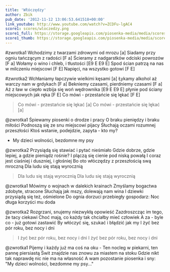 ```yaml
---
title: 'Włóczędzy'
author: Zbik
pub_date: '2012-11-12 13:06:53.641518+00:00'
link_youtube: http://www.youtube.com/watch?v=ZCDFu-lgAC4
score1: scores/wloczedzy.png
score1_full: https://storage.googleapis.com/piosenka-media/media/scores/wloczedzy.png
score1_thumb: https://storage.googleapis.com/piosenka-media/media/scores/wloczedzy.png.180x0_q85_upscale.jpg
---
```


#zwrotka1
Wchodzimy z twarzami zdrowymi od mrozu [a]
Siadamy przy ogniu tańczącym z radości [F a]
Ścieramy z nadgarstków odciski powrozów [F a]
Wołamy o wino i chleb, i tłustości [E9 E E9 E]
Spod ścian patrzą na nas w milczeniu miejscowi [F E]
Napięci, na wszystko gotowi [F E]

#zwrotka2
Wchłaniamy łapczywie wielkimi kęsami [a]
Łykamy alkohol aż warczy nam w grdykach [F a]
Bekniemy czasami, pierdniemy czasami [F a]
Aż z ław w ciepło wzbija się woń wędrownika [E9 E E9 E]
płynie pod ściany miejscowych jak ręka [F E]
Co mówi - przestańcie się lękać [F E]
>Co mówi - przestańcie się lękać [a]
>Co mówi - przestańcie się lękać [a]

@zwrotka1
Śpiewamy piosenki o drodze i pracy
O braku pieniędzy i braku miłości
Podnoszą się ze snu miejscowi pijacy
Słuchają oczami rozumnej przeszłości
Ktoś wstanie, podejdzie, zapyta - kto my?
- My dzieci wolności, bezdomne my psy

@zwrotka2
Przysiądą się stawiać i pytać nieśmiało
Gdzie dobrze, gdzie lepiej, a gdzie pieniądz rośnie?
I plączą się cienie pod niską powałą
I coraz jest ciaśniej i duszniej, i głośniej
Bo oto włóczędzy z przeszłością swą mroczną
Dla ludu się stają wyrocznią
>Dla ludu się stają wyrocznią
>Dla ludu się stają wyrocznią

@zwrotka1
Mówimy o wojnach w dalekich krainach
Zmyślamy bogactwa zdobyte, stracone
Słuchają jak mszy, dolewają nam wina
I dziewki przysiądą się też, ośmielone
Do ognia dorzuci przebiegły gospodarz:
Noc długa korzyści mu doda

@zwrotka2
Rozgrzani, snujemy niezwykłą opowieść
Zazdroszcząc im tego, że tacy ciekawi
Choć mają, co każdy tak chciałby mieć człowiek
A za - byle co - już gotowi zastawić
By włóczyć się, szukać i błądzić jak my
I żyć bez pór roku, bez nocy i dni
>I żyć bez pór roku, bez nocy i dni
>I żyć bez pór roku, bez nocy i dni

@zwrotka1
Pijemy i każdy już ma coś na oku -
Ten nocleg w piekarni, ten pannę piersiastą
Świt znajdzie nas znowu za miastem na stoku
Gdzie nikt tak naprawdę nic nie ma na własność
A wam pozostanie piosenka i sny:
"My dzieci wolności, bezdomne my psy..."